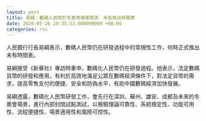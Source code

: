 ```yaml
---
layout: post
title: 易綱：數碼人民幣於冬奧等場景閉測　未有推出時間表
date: 2020-05-26 20:35:53.000000000 +08:00
categories: rss
---
```


人民銀行行長易綱表示，數碼人民幣仍在研發過程中的常規性工作，何時正式推出未有時間表。

易綱接受《新華社》專訪時重申，數碼化人民幣仍在研發過程。他表示，法定數碼貨幣的研發和應用，有利於高效地滿足公眾在數碼經濟條件下，對法定貨幣的需求，提高零售支付的便捷、安全和防偽水平，有助中國數碼經濟加快發展。

易綱透露，數碼化人民幣研發工作，會先行在深圳、蘇州、雄安、成都及未來的冬奧會場景，進行內部封閉試點測試，以檢驗理論可靠性、系統穩定性、功能可用性、流程便捷性、場景適用性和風險可控性。
